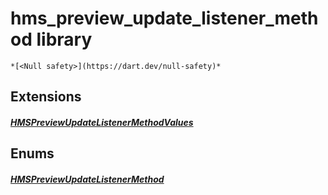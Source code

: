 


# hms_preview_update_listener_method library






    *[<Null safety>](https://dart.dev/null-safety)*







## Extensions

##### [HMSPreviewUpdateListenerMethodValues](../enum_hms_preview_update_listener_method/HMSPreviewUpdateListenerMethodValues.md)



 






## Enums

##### [HMSPreviewUpdateListenerMethod](../enum_hms_preview_update_listener_method/HMSPreviewUpdateListenerMethod-class.md)



 









